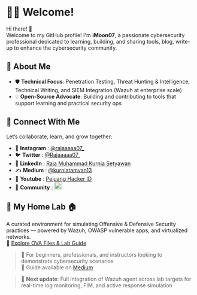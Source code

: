 # 🧑‍💻 Welcome!

Hi there! 👋  
Welcome to my GitHub profile! I'm **iMoon07**, a passionate cybersecurity professional dedicated to learning, building, and sharing tools, blog, write-up to enhance the cybersecurity community.

## 🚀 About Me
- 🛡️ **Technical Focus**: Penetration Testing, Threat Hunting & Intelligence, Technical Writing, and SIEM Integration (Wazuh at enterprise scale)
- 💡 **Open-Source Advocate**: Building and contributing to tools that support learning and practical security ops

## 🔗 Connect With Me
Let’s collaborate, learn, and grow together:  
- 📸 **Instagram**  : [@rajaaaaa07_](https://www.instagram.com/rajaaaaa07_)  
- 🐦 **Twitter**    : [@Rajaaaaa07_](https://x.com/Rajaaaaa07_)  
- 💼 **LinkedIn**   : [Raja Muhammad Kurnia Setyawan](https://www.linkedin.com/in/imoon07/)  
- ✍️ **Medium**     : [@kurniatamvan13](https://medium.com/@kurniatamvan13)
- 🎥 **Youtube**    : [Pejuang Hacker ID](https://youtube.com/@pejuanghackerindo?si=RNnTE9q0YCtuBjCc)
- 📶 **Community**  : <a href="[https://emoji.gg/emoji/5542-discord-clyde-gif](https://discord.gg/DGzbnHaE)"><img src="https://cdn3.emoji.gg/emojis/5542-discord-clyde-gif.gif" width="20px" height="20px" alt="discord_clyde_gif"></a>

## 🧪 My Home Lab 🏠  
A curated environment for simulating Offensive & Defensive Security practices — powered by Wazuh, OWASP vulnerable apps, and virtualized networks.  
📁 [Explore OVA Files & Lab Guide](https://drive.google.com/drive/folders/1I3uwgn_InDIhP52OvK9n6-VjRy3fpqQo?usp=drive_link)

> 🧠 For beginners, professionals, and instructors looking to demonstrate cybersecurity scenarios  
> 📖 Guide available on [Medium](https://medium.com/@kurniatamvan13/part-1-panduan-lengkap-mengimport-file-ova-yang-telah-tersedia-lingkungan-lamp-linux-apache-fd9edd6e39ee)

> 🔧 **Next update**: Full integration of Wazuh agent across lab targets for real-time log monitoring, FIM, and active response simulation
